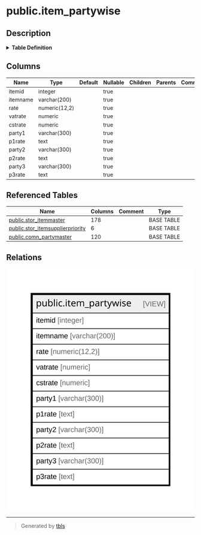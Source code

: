 # public.item_partywise

## Description

<details>
<summary><strong>Table Definition</strong></summary>

```sql
CREATE VIEW item_partywise AS (
 SELECT stor_itemmaster.itemid,
    stor_itemmaster.itemname,
    stor_itemmaster.rate,
    COALESCE(stor_itemmaster.vatrate, (0)::numeric) AS vatrate,
    COALESCE(stor_itemmaster.cstrate, (0)::numeric) AS cstrate,
    fparty.partyname AS party1,
    ((((fparty.partyname)::text || ' ['::text) || fp.partyitemrate) || ']'::text) AS p1rate,
    sparty.partyname AS party2,
    ((((sparty.partyname)::text || ' ['::text) || sp.partyitemrate) || ']'::text) AS p2rate,
    tparty.partyname AS party3,
    ((((tparty.partyname)::text || ' ['::text) || tp.partyitemrate) || ']'::text) AS p3rate
   FROM ((((((stor_itemmaster
     LEFT JOIN stor_itemsupplierpriority fp ON (((stor_itemmaster.itemid = fp.itemid) AND (fp.priority = 1))))
     LEFT JOIN stor_itemsupplierpriority sp ON (((stor_itemmaster.itemid = sp.itemid) AND (sp.priority = 2))))
     LEFT JOIN stor_itemsupplierpriority tp ON (((stor_itemmaster.itemid = tp.itemid) AND (tp.priority = 3))))
     LEFT JOIN comn_partymaster fparty ON ((fp.partyid = fparty.partyid)))
     LEFT JOIN comn_partymaster sparty ON ((sp.partyid = sparty.partyid)))
     LEFT JOIN comn_partymaster tparty ON ((tp.partyid = tparty.partyid)))
)
```

</details>

## Columns

| Name | Type | Default | Nullable | Children | Parents | Comment |
| ---- | ---- | ------- | -------- | -------- | ------- | ------- |
| itemid | integer |  | true |  |  |  |
| itemname | varchar(200) |  | true |  |  |  |
| rate | numeric(12,2) |  | true |  |  |  |
| vatrate | numeric |  | true |  |  |  |
| cstrate | numeric |  | true |  |  |  |
| party1 | varchar(300) |  | true |  |  |  |
| p1rate | text |  | true |  |  |  |
| party2 | varchar(300) |  | true |  |  |  |
| p2rate | text |  | true |  |  |  |
| party3 | varchar(300) |  | true |  |  |  |
| p3rate | text |  | true |  |  |  |

## Referenced Tables

| Name | Columns | Comment | Type |
| ---- | ------- | ------- | ---- |
| [public.stor_itemmaster](public.stor_itemmaster.md) | 178 |  | BASE TABLE |
| [public.stor_itemsupplierpriority](public.stor_itemsupplierpriority.md) | 6 |  | BASE TABLE |
| [public.comn_partymaster](public.comn_partymaster.md) | 120 |  | BASE TABLE |

## Relations

![er](public.item_partywise.svg)

---

> Generated by [tbls](https://github.com/k1LoW/tbls)
